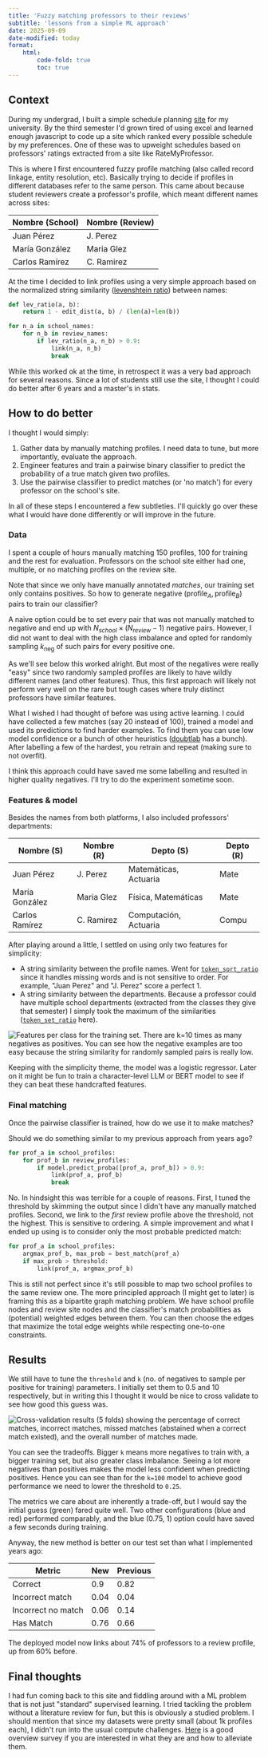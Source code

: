 ```yaml
---
title: 'Fuzzy matching professors to their reviews'
subtitle: 'lessons from a simple ML approach'
date: 2025-09-09
date-modified: today
format:
    html:
        code-fold: true
        toc: true
---
```


## Context

During my undergrad, I built a simple schedule planning [site](https://horariositam.com) for my university. By the third semester I'd grown tired of using excel and learned enough javascript to code up a site which ranked every possible schedule by my preferences. One of these was to upweight schedules based on professors' ratings extracted from a site like RateMyProfessor. 

This is where I first encountered fuzzy profile matching (also called record linkage, entity resolution, etc). Basically trying to decide if profiles in different databases refer to the same person. This came about because student reviewers create a professor's profile, which meant different names across sites:


| Nombre (School)    | Nombre (Review)      |
|---------------------|----------------------|
| Juan Pérez          | J. Perez             |
| María González      | Maria Glez           |
| Carlos Ramírez      | C. Ramirez           |


At the time I decided to link profiles using a very simple approach based on the normalized string similarity ([levenshtein ratio](https://www.digitalocean.com/community/tutorials/levenshtein-distance-python)) between names:

```python
def lev_ratio(a, b):
    return 1 - edit_dist(a, b) / (len(a)+len(b))

for n_a in school_names:
    for n_b in review_names:
        if lev_ratio(n_a, n_b) > 0.9:
            link(n_a, n_b)
            break
```

While this worked ok at the time, in retrospect it was a very bad approach for several reasons. Since a lot of students still use the site, I thought I could do better after 6 years and a master's in stats.


## How to do better

I thought I would simply:

1. Gather data by manually matching profiles. I need data to tune, but more importantly, evaluate the approach. 
2. Engineer features and train a pairwise binary classifier to predict the probability of a true match given two profiles. 
3. Use the pairwise classifier to predict matches (or 'no match') for every professor on the school's site. 

In all of these steps I encountered a few subtleties. I'll quickly go over these what I would have done differently or will improve in the future.

### Data

I spent a couple of hours manually matching 150 profiles, 100 for training and the rest for evaluation.  Professors on the school site either had one, multiple, or no matching profiles on the review site.

Note that since we only have manually annotated *matches*, our training set only contains positives. So how to generate negative $(\text{profile}_A, \text{profile}_B)$ pairs to train our classifier?


A naive option could be to set every pair that was not manually matched to negative and end up with $N_{school} \times (N_{review} - 1)$ negative pairs. However, I did not want to deal with the high class imbalance and opted for randomly sampling $k_\text{neg}$ of such pairs for every positive one. 

As we'll see below this worked alright. But most of the negatives were really "easy" since two randomly sampled profiles are likely to have wildly different names (and other features). Thus, this first approach will likely not perform very well on the rare but tough cases where truly distinct professors have similar features.

What I wished I had thought of before was using active learning. I could have collected a few matches (say 20 instead of 100), trained a model and used its predictions to find harder examples. To find them you can use low model confidence or a bunch of other heuristics ([doubtlab](https://github.com/koaning/doubtlab) has a bunch). After labelling a few of the hardest, you retrain and repeat (making sure to not overfit).

I think this approach could have saved me some labelling and resulted in higher quality negatives. I'll try to do the experiment sometime soon.

### Features & model

Besides the names from both platforms, I also included professors' departments:

| Nombre (S)    | Nombre (R)      | Depto (S) | Depto (R) |
|---------------------|----------------------|------------------------|-----------------------|
| Juan Pérez          | J. Perez             | Matemáticas, Actuaria            | Mate           |
| María González      | Maria Glez           | Física, Matemáticas                 | Mate                |
| Carlos Ramírez      | C. Ramirez           | Computación, Actuaria           | Compu           |

After playing around a little, I settled on using only two features for simplicity:

- A string similarity between the profile names. Went for [`token_sort_ratio`](https://rapidfuzz.github.io/RapidFuzz/Usage/fuzz.html#token-sort-ratio) since it handles missing words and is not sensitive to order. For example, "Juan Perez" and "J. Perez" score a perfect 1.
- A string similarity between the departments. Because a professor could have multiple school departments (extracted from the classes they give that semester) I simply took the maximum of the similarities ([`token_set_ratio`](https://rapidfuzz.github.io/RapidFuzz/Usage/fuzz.html#token-set-ratio) here). 

![Features per class for the training set. There are `k=10` times as many negatives as positives. You can see how the negative examples are too easy because the string similarity for randomly sampled pairs is really low.](images/feature_scatter.png)


Keeping with the simplicity theme, the model was a logistic regressor. Later on it might be fun to train a character-level LLM or BERT model to see if they can beat these handcrafted features.

### Final matching

Once the pairwise classifier is trained, how do we use it to make matches? 

Should we do something similar to my previous approach from years ago?

```python
for prof_a in school_profiles:
    for prof_b in review_profiles:
        if model.predict_proba([prof_a, prof_b]) > 0.9:
            link(prof_a, prof_b)
            break
```

No. In hindsight this was terrible for a couple of reasons. First, I tuned the threshold by skimming the output since I didn't have any manually matched profiles. Second, we link to the *first* review profile above the threshold, not the highest. This is sensitive to ordering. A simple improvement and what I ended up using is to consider only the most probable predicted match:

```python
for prof_a in school_profiles:
    argmax_prof_b, max_prob = best_match(prof_a)
    if max_prob > threshold:
        link(prof_a, argmax_prof_b)
```

This is still not perfect since it's still possible to map two school profiles to the same review one. The more principled approach (I might get to later) is framing this as a bipartite graph matching problem. We have school profile nodes and review site nodes and the classifier's match probabilities as (potential) weighted edges between them. You can then choose the edges that maximize the total edge weights while respecting one-to-one constraints. 

## Results

We still have to tune the `threshold` and `k` (no. of negatives to sample per positive for training) parameters. I initially set them to 0.5 and 10 respectively, but in writing this I thought it would be nice to cross validate to see how good this guess was. 

![Cross-validation results (5 folds) showing the percentage of correct matches, incorrect matches, missed matches (abstained when a correct match existed), and the overall number of matches made.](images/cv_results.png)

You can see the tradeoffs. Bigger `k` means more negatives to train with, a bigger training set, but also greater class imbalance. Seeing a lot more negatives than positives makes the model less confident when predicting positives. Hence you can see than for the `k=100` model to achieve good performance we need to lower the threshold to `0.25`. 

The metrics we care about are inherently a trade-off, but I would say the initial guess (green) fared quite well. Two other configurations (blue and red) performed comparably, and the blue (0.75, 1) option could have saved a few seconds during training.

Anyway, the new method is better on our test set than what I implemented years ago:

| Metric     | New  | Previous |
|------------|-------|----------|
| Correct               | 0.9   | 0.82     |
| Incorrect match       | 0.04  | 0.04     |
| Incorrect no match    | 0.06  | 0.14     |
| Has Match             | 0.76  | 0.66     |


The deployed model now links about 74% of professors to a review profile, up from 60% before.


## Final thoughts

I had fun coming back to this site and fiddling around with a ML problem that is not just "standard" supervised learning. I tried tackling the problem without a literature review for fun, but this is obviously a studied problem. I should mention that since my datasets were pretty small (about 1k profiles each), I didn't run into the usual compute challenges. [Here](https://www.science.org/doi/10.1126/sciadv.abi8021) is a good overview survey if you are interested in what they are and how to alleviate them.